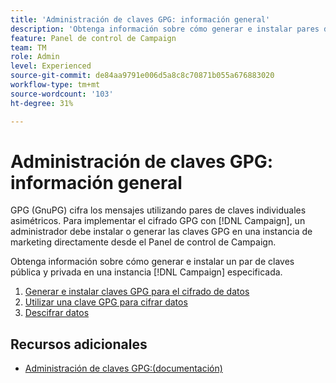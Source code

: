 ```yaml
---
title: 'Administración de claves GPG: información general'
description: 'Obtenga información sobre cómo generar e instalar pares de claves pública y privada en una instancia  [!DNL Campaign] especificada. '
feature: Panel de control de Campaign
team: TM
role: Admin
level: Experienced
source-git-commit: de84aa9791e006d5a8c8c70871b055a676883020
workflow-type: tm+mt
source-wordcount: '103'
ht-degree: 31%

---
```


# Administración de claves GPG: información general

GPG (GnuPG) cifra los mensajes utilizando pares de claves individuales asimétricos. Para implementar el cifrado GPG con [!DNL Campaign], un administrador debe instalar o generar las claves GPG en una instancia de marketing directamente desde el Panel de control de Campaign.

Obtenga información sobre cómo generar e instalar un par de claves pública y privada en una instancia [!DNL Campaign] especificada.

1. [Generar e instalar claves GPG para el cifrado de datos](./generate-and-install-gpg-keys.md)
2. [Utilizar una clave GPG para cifrar datos](./use-a-gpg-key-to-encrypt-data.md)
3. [Descifrar datos](./decrypt-data.md)

## Recursos adicionales

* [Administración de claves GPG:(documentación)](https://experienceleague.adobe.com/docs/control-panel/using/instances-settings/gpg-keys-management.html?lang=es)
